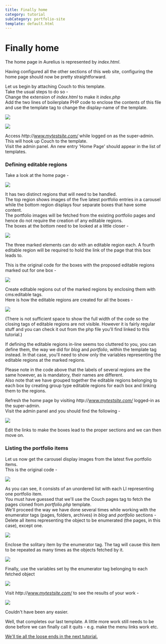 ```yaml
---
title: Finally home
category: tutorial
subCategory: portfolio-site
template: default.html
---
```


# Finally home

[<img alt="" src="../../assets/img/contents/download.png" style="border: 0; float: right;"/>](http://www.couchcms.com/docs/code/home.zip)

The home page in Aurelius is represented by _index.html_.

Having configured all the other sections of this web site, configuring the home page should now be pretty straightforward.

Let us begin by attaching Couch to this template.<br/>
Take the usual steps to do so -<br/>
Change the extension of _index.html_ to make it _index.php_<br/>
Add the two lines of boilerplate PHP code to enclose the contents of this file and use the template tag to change the display-name of the template.

![](../../../../assets/img/contents/portfolio-site-179.png)

![](../../../../assets/img/contents/portfolio-site-180.png)

Access _http&#58;//www.mytestsite.com/_ while logged on as the super-admin.<br/>
This will hook up Couch to the template.<br/>
Visit the admin panel. An new entry 'Home Page' should appear in the list of templates.

### Defining editable regions

Take a look at the home page -

![](../../../../assets/img/contents/portfolio-site-181.png)

It has two distinct regions that will need to be handled.<br/>
The top region shows images of the five latest portfolio entries in a carousel while the bottom region displays four separate boxes that have some content.<br/>
The portfolio images will be fetched from the existing portfolio pages and hence do not require the creation of any editable regions.<br/>
The boxes at the bottom need to be looked at a little closer -

![](../../../../assets/img/contents/portfolio-site-182.png)

The three marked elements can do with an editable region each. A fourth editable region will be required to hold the link of the page that this box leads to.

This is the original code for the boxes with the proposed editable regions marked out for one box -

![](../../../../assets/img/contents/portfolio-site-183.png)

Create editable regions out of the marked regions by enclosing them with cms:editable tags.<br/>
Here is how the editable regions are created for all the boxes -

![](../../../../assets/img/contents/portfolio-site-184.png)

(There is not sufficient space to show the full width of the code so the closing tags of editable regions are not visible. However it is fairly regular stuff and you can check it out from the php file you'll find linked to this tutorial.)

If defining the editable regions in-line seems too cluttered to you, you can define them, the way we did for _blog_ and _portfolio_, within the template tag instead. In that case, you'll need to show only the variables representing the editable regions at the marked regions.

Please note in the code above that the labels of several regions are the same however, as is mandatory, their names are different.<br/>
Also note that we have grouped together the editable regions belonging to each box by creating group type editable regions for each box and linking them to the regions.

Refresh the home page by visiting _http&#58;//www.mytestsite.com/_ logged-in as the super-admin.<br/>
Visit the admin panel and you should find the following -

![](../../../../assets/img/contents/portfolio-site-185.png)

Edit the links to make the boxes lead to the proper sections and we can then move on.

### Listing the portfolio items

Let us now get the carousel display images from the latest five portfolio items.<br/>
This is the original code -

![](../../../../assets/img/contents/portfolio-site-186.png)

As you can see, it consists of an unordered list with each LI representing one portfolio item.<br/>
You must have guessed that we'll use the Couch pages tag to fetch the pages cloned from _portfolio.php_ template.<br/>
We'll proceed the way we have done several times while working with the enumerator tags (pages, folders, archives) in _blog_ and _portfolio_ sections -<br/>
Delete all items representing the object to be enumerated (the pages, in this case), except one.

![](../../../../assets/img/contents/portfolio-site-187.png)

Enclose the solitary item by the enumerator tag. The tag will cause this item to be repeated as many times as the objects fetched by it.

![](../../../../assets/img/contents/portfolio-site-188.png)

Finally, use the variables set by the enumerator tag belonging to each fetched object

![](../../../../assets/img/contents/portfolio-site-189.png)

Visit _http&#58;//www.mytestsite.com/_ to see the results of your work -

![](../../../../assets/img/contents/portfolio-site-190.png)

Couldn't have been any easier.

Well, that completes our last template. A little more work still needs to be done before we can finally call it quits - e.g. make the menu links work etc.

[We'll tie all the loose ends in the next tutorial.](../../tying-the-loose-ends.html)

